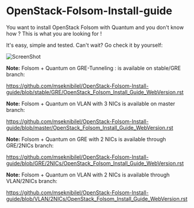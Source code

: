 OpenStack-Folsom-Install-guide
==============================

You want to install OpenStack Folsom with Quantum and you don't know how ?
This is what you are looking for !

It's easy, simple and tested. Can't wait? Go check it by yourself: 


![ScreenShot](http://i.imgur.com/hyeAT.jpg)


**Note:** Folsom + Quantum on GRE-Tunneling : is available on stable/GRE branch:

https://github.com/mseknibilel/OpenStack-Folsom-Install-guide/blob/stable/GRE/OpenStack_Folsom_Install_Guide_WebVersion.rst

**Note:** Folsom + Quantum on VLAN with 3 NICs is available on master branch:
 
https://github.com/mseknibilel/OpenStack-Folsom-Install-guide/blob/master/OpenStack_Folsom_Install_Guide_WebVersion.rst

**Note:** Folsom + Quantum on GRE with 2 NICs is available through GRE/2NICs branch:

https://github.com/mseknibilel/OpenStack-Folsom-Install-guide/blob/GRE/2NICs/OpenStack_Folsom_Install_Guide_WebVersion.rst

**Note:** Folsom + Quantum on VLAN with 2 NICs is available through VLAN/2NICs branch:

https://github.com/mseknibilel/OpenStack-Folsom-Install-guide/blob/VLAN/2NICs/OpenStack_Folsom_Install_Guide_WebVersion.rst